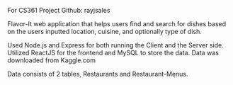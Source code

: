 For CS361 Project
Github: rayjsales

Flavor-It web application that helps users find and search for dishes based on the users inputted location, cuisine, and optionally type of dish.

Used Node.js and Express for both running the Client and the Server side. Utilized ReactJS for the frontend and MySQL to store the data. Data was downloaded from Kaggle.com

Data consists of 2 tables, Restaurants and Restaurant-Menus. 